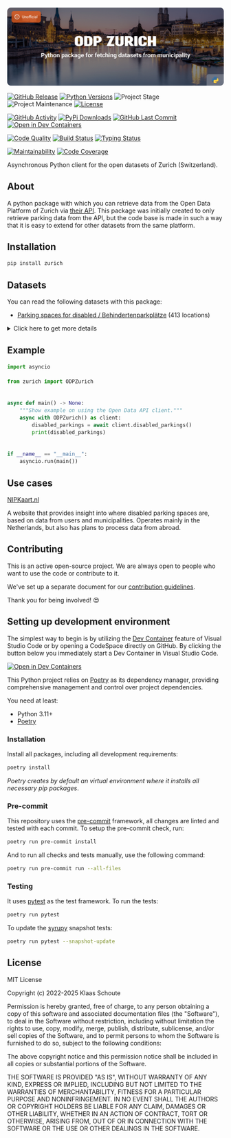 <!-- Banner -->
![alt Banner of the odp Zurich package](https://raw.githubusercontent.com/klaasnicolaas/python-zurich/main/assets/header_zurich-min.png)

<!-- PROJECT SHIELDS -->
[![GitHub Release][releases-shield]][releases]
[![Python Versions][python-versions-shield]][pypi]
![Project Stage][project-stage-shield]
![Project Maintenance][maintenance-shield]
[![License][license-shield]](LICENSE)

[![GitHub Activity][commits-shield]][commits-url]
[![PyPi Downloads][downloads-shield]][downloads-url]
[![GitHub Last Commit][last-commit-shield]][commits-url]
[![Open in Dev Containers][devcontainer-shield]][devcontainer]

[![Code Quality][code-quality-shield]][code-quality]
[![Build Status][build-shield]][build-url]
[![Typing Status][typing-shield]][typing-url]

[![Maintainability][maintainability-shield]][maintainability-url]
[![Code Coverage][codecov-shield]][codecov-url]

Asynchronous Python client for the open datasets of Zurich (Switzerland).

## About

A python package with which you can retrieve data from the Open Data Platform of Zurich via [their API][api]. This package was initially created to only retrieve parking data from the API, but the code base is made in such a way that it is easy to extend for other datasets from the same platform.

## Installation

```bash
pip install zurich
```

## Datasets

You can read the following datasets with this package:

- [Parking spaces for disabled / Behindertenparkplätze][disabled_parkings] (413 locations)

<details>
    <summary>Click here to get more details</summary>

### Disabled parkings

| Variable | Type | Description |
| :------- | :--- | :---------- |
| `spot_id` | int | The ID of the parking spot |
| `address` | str | The address of the parking spot |
| `longitude` | float | The longitude of the parking spot |
| `latitude` | float | The latitude of the parking spot |
</details>

## Example

```python
import asyncio

from zurich import ODPZurich


async def main() -> None:
    """Show example on using the Open Data API client."""
    async with ODPZurich() as client:
        disabled_parkings = await client.disabled_parkings()
        print(disabled_parkings)


if __name__ == "__main__":
    asyncio.run(main())
```

## Use cases

[NIPKaart.nl][nipkaart]

A website that provides insight into where disabled parking spaces are, based
on data from users and municipalities. Operates mainly in the Netherlands, but
also has plans to process data from abroad.

## Contributing

This is an active open-source project. We are always open to people who want to
use the code or contribute to it.

We've set up a separate document for our
[contribution guidelines](CONTRIBUTING.md).

Thank you for being involved! :heart_eyes:

## Setting up development environment

The simplest way to begin is by utilizing the [Dev Container][devcontainer]
feature of Visual Studio Code or by opening a CodeSpace directly on GitHub.
By clicking the button below you immediately start a Dev Container in Visual Studio Code.

[![Open in Dev Containers][devcontainer-shield]][devcontainer]

This Python project relies on [Poetry][poetry] as its dependency manager,
providing comprehensive management and control over project dependencies.

You need at least:

- Python 3.11+
- [Poetry][poetry-install]

### Installation

Install all packages, including all development requirements:

```bash
poetry install
```

_Poetry creates by default an virtual environment where it installs all
necessary pip packages_.

### Pre-commit

This repository uses the [pre-commit][pre-commit] framework, all changes
are linted and tested with each commit. To setup the pre-commit check, run:

```bash
poetry run pre-commit install
```

And to run all checks and tests manually, use the following command:

```bash
poetry run pre-commit run --all-files
```

### Testing

It uses [pytest](https://docs.pytest.org/en/stable/) as the test framework. To run the tests:

```bash
poetry run pytest
```

To update the [syrupy](https://github.com/tophat/syrupy) snapshot tests:

```bash
poetry run pytest --snapshot-update
```

## License

MIT License

Copyright (c) 2022-2025 Klaas Schoute

Permission is hereby granted, free of charge, to any person obtaining a copy
of this software and associated documentation files (the "Software"), to deal
in the Software without restriction, including without limitation the rights
to use, copy, modify, merge, publish, distribute, sublicense, and/or sell
copies of the Software, and to permit persons to whom the Software is
furnished to do so, subject to the following conditions:

The above copyright notice and this permission notice shall be included in all
copies or substantial portions of the Software.

THE SOFTWARE IS PROVIDED "AS IS", WITHOUT WARRANTY OF ANY KIND, EXPRESS OR
IMPLIED, INCLUDING BUT NOT LIMITED TO THE WARRANTIES OF MERCHANTABILITY,
FITNESS FOR A PARTICULAR PURPOSE AND NONINFRINGEMENT. IN NO EVENT SHALL THE
AUTHORS OR COPYRIGHT HOLDERS BE LIABLE FOR ANY CLAIM, DAMAGES OR OTHER
LIABILITY, WHETHER IN AN ACTION OF CONTRACT, TORT OR OTHERWISE, ARISING FROM,
OUT OF OR IN CONNECTION WITH THE SOFTWARE OR THE USE OR OTHER DEALINGS IN THE
SOFTWARE.

[api]: https://data.stadt-zuerich.ch/
[disabled_parkings]: https://data.stadt-zuerich.ch/dataset/geo_behindertenparkplaetze
[nipkaart]: https://www.nipkaart.nl

<!-- MARKDOWN LINKS & IMAGES -->
[build-shield]: https://github.com/klaasnicolaas/python-zurich/actions/workflows/tests.yaml/badge.svg
[build-url]: https://github.com/klaasnicolaas/python-zurich/actions/workflows/tests.yaml
[code-quality-shield]: https://github.com/klaasnicolaas/python-zurich/actions/workflows/codeql.yaml/badge.svg
[code-quality]: https://github.com/klaasnicolaas/python-zurich/actions/workflows/codeql.yaml
[commits-shield]: https://img.shields.io/github/commit-activity/y/klaasnicolaas/python-zurich.svg
[commits-url]: https://github.com/klaasnicolaas/python-zurich/commits/main
[codecov-shield]: https://codecov.io/gh/klaasnicolaas/python-zurich/branch/main/graph/badge.svg?token=CLytQU0E0f
[codecov-url]: https://codecov.io/gh/klaasnicolaas/python-zurich
[devcontainer-shield]: https://img.shields.io/static/v1?label=Dev%20Containers&message=Open&color=blue&logo=visualstudiocode
[devcontainer]: https://vscode.dev/redirect?url=vscode://ms-vscode-remote.remote-containers/cloneInVolume?url=https://github.com/klaasnicolaas/python-zurich
[downloads-shield]: https://img.shields.io/pypi/dm/zurich
[downloads-url]: https://pypistats.org/packages/zurich
[license-shield]: https://img.shields.io/github/license/klaasnicolaas/python-zurich.svg
[last-commit-shield]: https://img.shields.io/github/last-commit/klaasnicolaas/python-zurich.svg
[maintenance-shield]: https://img.shields.io/maintenance/yes/2025.svg
[maintainability-shield]: https://api.codeclimate.com/v1/badges/b4c705c4b91ea931d411/maintainability
[maintainability-url]: https://codeclimate.com/github/klaasnicolaas/python-zurich/maintainability
[project-stage-shield]: https://img.shields.io/badge/project%20stage-production%20ready-brightgreen.svg
[pypi]: https://pypi.org/project/zurich/
[python-versions-shield]: https://img.shields.io/pypi/pyversions/zurich
[typing-shield]: https://github.com/klaasnicolaas/python-zurich/actions/workflows/typing.yaml/badge.svg
[typing-url]: https://github.com/klaasnicolaas/python-zurich/actions/workflows/typing.yaml
[releases-shield]: https://img.shields.io/github/release/klaasnicolaas/python-zurich.svg
[releases]: https://github.com/klaasnicolaas/python-zurich/releases

[poetry-install]: https://python-poetry.org/docs/#installation
[poetry]: https://python-poetry.org
[pre-commit]: https://pre-commit.com
